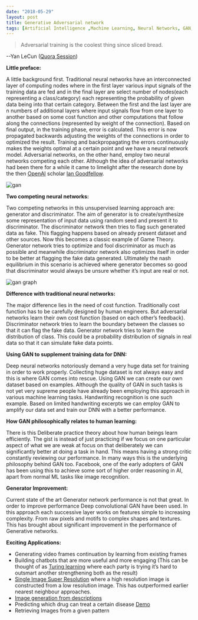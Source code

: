 ```yaml
---
date: "2018-05-29"
layout: post
title: Generative Adversarial network
tags: [Artificial Intelligence ,Machine Learning, Neural Networks, GAN, Data Generation]
---
```


> Adversarial training is the coolest thing since sliced bread.  

--Yan LeCun ([Quora Session](https://www.quora.com/What-are-some-recent-and-potentially-upcoming-breakthroughs-in-unsupervised-learning))


**Little preface:**

A little background first. Traditional neural networks have an interconnected layer of computing nodes where in the first layer various input signals of the training data are fed and in the  final layer are select number of nodes(each representing a class/category) each representing the probability of given data being into that certain category. Between the  first and the last layer are n numbers of additional layers where input signals flow from one layer to another based on some cost function and other computations that follow along the connections (represented by weight of the connection). Based on final output, in the training phase, error is calculated. This error is now propagated backwards adjusting the weights of the connections in order to optimized the result. Training and backpropagating the errors continuously makes the weights optimal at a certain point and we have a neural network model. Adversarial networks, on the other hand, employ two neural networks competing each other. Although the idea of adversarial networks had been there for a while it came to limelight after the research done by the then [OpenAI](https://openai.com/) scholar [Ian Goodfellow](https://en.wikipedia.org/wiki/Ian_Goodfellow). 

![gan](https://sudipbhandari126.github.io/resources/gan.png "gan")



**Two competing neural networks:**

Two competing networks in this unsupervised learning approach are: generator and discriminator. The aim of generator is to create/synthesize some representation of input data using random seed and present it to discriminator. The discriminator network then tries to flag such generated data as fake. This flagging happens based on already present dataset and other sources. Now this becomes a classic example of Game Theory. Generator network tries to optimize and fool discriminator as much as possible and meanwhile discriminator network also optimizes itself in order to be better at flagging the fake data generated. Ultimately the nash equilibrium in this scenario is achieved where generator becomes so good that discriminator would always be unsure whether it’s input are real or not.

![gan graph](https://sudipbhandari126.github.io/resources/gan-graph.png "gan graph")



**Difference with traditional neural networks:**

The major difference lies in the need of cost function. Traditionally cost function has to be carefully designed by human engineers. But adversarial networks learn their own cost function (based on each other’s feedback). Discriminator network tries to learn the boundary between the classes so that it can flag the fake data. Generator network tries to learn the distribution of class. This could be a probability distribution of signals in real data so that it can simulate fake data points.



**Using GAN to supplement training data for DNN:**

Deep neural networks notoriously demand a very huge data set for training in order to work properly. Collecting huge dataset is not always easy and this is where GAN comes into rescue. Using GAN we can create our own dataset based on examples. Although the quality of GAN in such tasks is not yet very supreme people have already been employing this approach in various machine learning tasks. Handwriting recognition is one such example. Based on limited handwriting excerpts we can employ GAN to amplify our data set and train our DNN with a better performance.


**How GAN philosophically relates to human learning:**

There is this Deliberate practice theory about how human beings learn efficiently. The gist is instead of just practicing if we focus on one particular aspect of what we are weak at focus on that deliberately we can significantly better at doing a task in hand. This means having a strong critic constantly reviewing our performance. In many ways this is the underlying philosophy behind GAN too. Facebook, one of the early adopters of GAN has been using this to achieve some sort of higher order reasoning in AI, apart from normal ML tasks like image recognition. 

**Generator Improvement:**

Current state of the art Generator network performance is not that great. In order to improve performance Deep convolutional GAN have been used. In this approach each successive layer works on features simple to increasing complexity. From raw pixels and motifs to complex shapes and textures. This has brought about significant improvement in the performance of Generative networks.



**Exciting Applications:**

* Generating video frames continuation by learning from existing frames
* Building chatbots that are more useful and more engaging (This can be thought of as [Turing learning](https://arxiv.org/abs/1603.04904) where each party is trying it’s hard to outsmart another strengthening both as the result)
* [Single Image Super Resolution](https://en.wikipedia.org/wiki/Super-resolution_imaging) where a high resolution image is constructed from a low resolution image. This has outperformed earlier nearest neighbour approaches.
* [Image generation from descriptions](https://arxiv.org/pdf/1605.05396.pdf)
* Predicting which drug can treat a certain disease [Demo](https://www.youtube.com/watch?v=xkcHP_OOjyM)
* Retrieving Images from a given pattern


